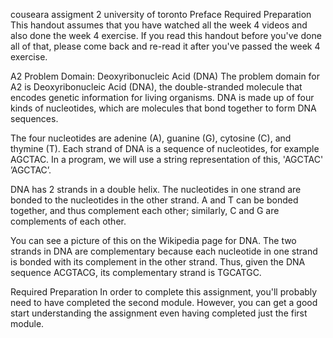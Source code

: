 couseara assigment 2 university of toronto
Preface
Required Preparation
This handout assumes that you have watched all the week 4 videos and also done the week 4 exercise. If you read this handout before you've done all of that, please come back and re-read it after you've passed the week 4 exercise.

A2 Problem Domain: Deoxyribonucleic Acid (DNA)
The problem domain for A2 is Deoxyribonucleic Acid (DNA), the double-stranded molecule that encodes genetic information for living organisms. DNA is made up of four kinds of nucleotides, which are molecules that bond together to form DNA sequences.

The four nucleotides are adenine (A), guanine (G), cytosine (C), and thymine (T). Each strand of DNA is a sequence of nucleotides, for example AGCTAC. In a program, we will use a string representation of this, 
'AGCTAC'
’AGCTAC’.

DNA has 2 strands in a double helix. The nucleotides in one strand are bonded to the nucleotides in the other strand. A and T can be bonded together, and thus complement each other; similarly, C and G are complements of each other.

You can see a picture of this on the Wikipedia page for DNA. The two strands in DNA are complementary because each nucleotide in one strand is bonded with its complement in the other strand. Thus, given the DNA sequence ACGTACG, its complementary strand is TGCATGC.

Required Preparation
In order to complete this assignment, you'll probably need to have completed the second module. However, you can get a good start understanding the assignment even having completed just the first module.
